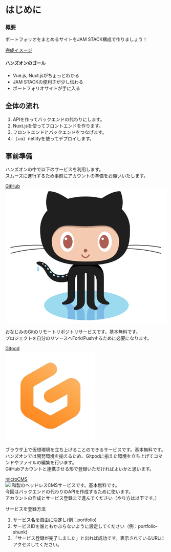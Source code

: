 # はじめに

### 概要

ポートフォリオをまとめるサイトをJAM STACK構成で作りましょう！


[完成イメージ](https://confident-goldwasser-a468fd.netlify.app/)

#### ハンズオンのゴール
* Vue.js, Nuxt.jsがちょっとわかる
* JAM STACKの便利さが少し伝わる
* ポートフォリオサイトが手に入る
  

## 全体の流れ
1. APIを作ってバックエンドの代わりにします。
2. Nuxt.jsを使ってフロントエンドを作ります。
3. フロントエンドとバックエンドをつなげます。
4. （+α）netlifyを使ってデプロイします。

## 事前準備

ハンズオンの中で以下のサービスを利用します。\
スムーズに進行するため事前にアカウントの準備をお願いいたします。


[GitHub](https://github.com)\
![](image/octcat.png)

おなじみのGitのリモートリポジトリサービスです。基本無料です。\
プロジェクトを自分のリソースへFork/Pushするために必要になります。

[Gitpod](https://www.gitpod.io)\
![](image/gitpod.png)&#x20;

ブラウザ上で仮想環境を立ち上げることのできるサービスです。基本無料です。\
ハンズオンでは開発環境を揃えるため、Gitpodに揃えた環境を立ち上げてコマンドやファイルの編集を行います。\
GitHubアカウントと連携させる形で登録いただければよいかと思います。

[microCMS](https://microcms.io)\
![](image/microCMS\_logo.png) 和製のヘッドレスCMSサービスです。基本無料です。\
今回はバックエンドの代わりのAPIを作成するために使います。\
アカウントの作成とサービス登録まで進んでください（やり方は以下です。）

サービスを登録方法

1. サービス名を自由に決定し(例：portfolio)
2. サービスIDを誰ともかぶらないように設定してください（例：portfolio-shunk)
3. 「サービス登録が完了しました」と出れば成功です。表示されているURLにアクセスしてください。


